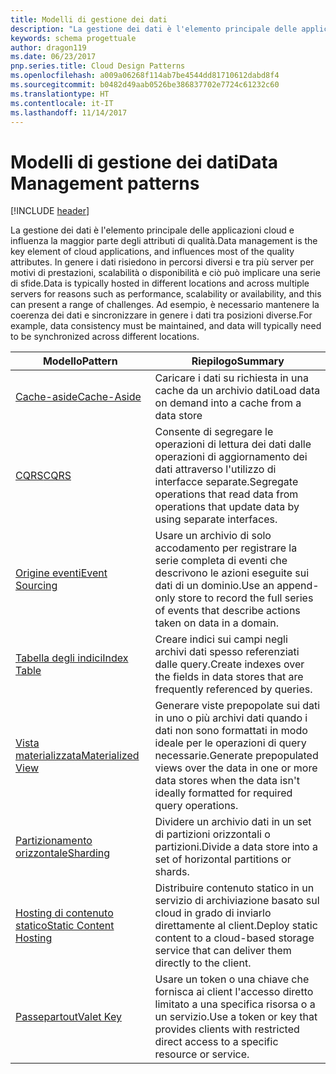 ```yaml
---
title: Modelli di gestione dei dati
description: "La gestione dei dati è l'elemento principale delle applicazioni cloud e influenza la maggior parte degli attributi di qualità. In genere i dati risiedono in percorsi diversi e tra più server per motivi di prestazioni, scalabilità o disponibilità e ciò può implicare una serie di sfide. Ad esempio, è necessario mantenere la coerenza dei dati e sincronizzare in genere i dati tra posizioni diverse."
keywords: schema progettuale
author: dragon119
ms.date: 06/23/2017
pnp.series.title: Cloud Design Patterns
ms.openlocfilehash: a009a06268f114ab7be4544dd81710612dabd8f4
ms.sourcegitcommit: b0482d49aab0526be386837702e7724c61232c60
ms.translationtype: HT
ms.contentlocale: it-IT
ms.lasthandoff: 11/14/2017
---
```

# <a name="data-management-patterns"></a><span data-ttu-id="a4ce4-106">Modelli di gestione dei dati</span><span class="sxs-lookup"><span data-stu-id="a4ce4-106">Data Management patterns</span></span>

[!INCLUDE [header](../../_includes/header.md)]

<span data-ttu-id="a4ce4-107">La gestione dei dati è l'elemento principale delle applicazioni cloud e influenza la maggior parte degli attributi di qualità.</span><span class="sxs-lookup"><span data-stu-id="a4ce4-107">Data management is the key element of cloud applications, and influences most of the quality attributes.</span></span> <span data-ttu-id="a4ce4-108">In genere i dati risiedono in percorsi diversi e tra più server per motivi di prestazioni, scalabilità o disponibilità e ciò può implicare una serie di sfide.</span><span class="sxs-lookup"><span data-stu-id="a4ce4-108">Data is typically hosted in different locations and across multiple servers for reasons such as performance, scalability or availability, and this can present a range of challenges.</span></span> <span data-ttu-id="a4ce4-109">Ad esempio, è necessario mantenere la coerenza dei dati e sincronizzare in genere i dati tra posizioni diverse.</span><span class="sxs-lookup"><span data-stu-id="a4ce4-109">For example, data consistency must be maintained, and data will typically need to be synchronized across different locations.</span></span>

| <span data-ttu-id="a4ce4-110">Modello</span><span class="sxs-lookup"><span data-stu-id="a4ce4-110">Pattern</span></span> | <span data-ttu-id="a4ce4-111">Riepilogo</span><span class="sxs-lookup"><span data-stu-id="a4ce4-111">Summary</span></span> |
| ------- | ------- |
| [<span data-ttu-id="a4ce4-112">Cache-aside</span><span class="sxs-lookup"><span data-stu-id="a4ce4-112">Cache-Aside</span></span>](../cache-aside.md) | <span data-ttu-id="a4ce4-113">Caricare i dati su richiesta in una cache da un archivio dati</span><span class="sxs-lookup"><span data-stu-id="a4ce4-113">Load data on demand into a cache from a data store</span></span> |
| [<span data-ttu-id="a4ce4-114">CQRS</span><span class="sxs-lookup"><span data-stu-id="a4ce4-114">CQRS</span></span>](../cqrs.md) | <span data-ttu-id="a4ce4-115">Consente di segregare le operazioni di lettura dei dati dalle operazioni di aggiornamento dei dati attraverso l'utilizzo di interfacce separate.</span><span class="sxs-lookup"><span data-stu-id="a4ce4-115">Segregate operations that read data from operations that update data by using separate interfaces.</span></span> |
| [<span data-ttu-id="a4ce4-116">Origine eventi</span><span class="sxs-lookup"><span data-stu-id="a4ce4-116">Event Sourcing</span></span>](../event-sourcing.md) | <span data-ttu-id="a4ce4-117">Usare un archivio di solo accodamento per registrare la serie completa di eventi che descrivono le azioni eseguite sui dati di un dominio.</span><span class="sxs-lookup"><span data-stu-id="a4ce4-117">Use an append-only store to record the full series of events that describe actions taken on data in a domain.</span></span> |
| [<span data-ttu-id="a4ce4-118">Tabella degli indici</span><span class="sxs-lookup"><span data-stu-id="a4ce4-118">Index Table</span></span>](../index-table.md) | <span data-ttu-id="a4ce4-119">Creare indici sui campi negli archivi dati spesso referenziati dalle query.</span><span class="sxs-lookup"><span data-stu-id="a4ce4-119">Create indexes over the fields in data stores that are frequently referenced by queries.</span></span> |
| [<span data-ttu-id="a4ce4-120">Vista materializzata</span><span class="sxs-lookup"><span data-stu-id="a4ce4-120">Materialized View</span></span>](../materialized-view.md) | <span data-ttu-id="a4ce4-121">Generare viste prepopolate sui dati in uno o più archivi dati quando i dati non sono formattati in modo ideale per le operazioni di query necessarie.</span><span class="sxs-lookup"><span data-stu-id="a4ce4-121">Generate prepopulated views over the data in one or more data stores when the data isn't ideally formatted for required query operations.</span></span> |
| [<span data-ttu-id="a4ce4-122">Partizionamento orizzontale</span><span class="sxs-lookup"><span data-stu-id="a4ce4-122">Sharding</span></span>](../sharding.md) | <span data-ttu-id="a4ce4-123">Dividere un archivio dati in un set di partizioni orizzontali o partizioni.</span><span class="sxs-lookup"><span data-stu-id="a4ce4-123">Divide a data store into a set of horizontal partitions or shards.</span></span> |
| [<span data-ttu-id="a4ce4-124">Hosting di contenuto statico</span><span class="sxs-lookup"><span data-stu-id="a4ce4-124">Static Content Hosting</span></span>](../static-content-hosting.md) | <span data-ttu-id="a4ce4-125">Distribuire contenuto statico in un servizio di archiviazione basato sul cloud in grado di inviarlo direttamente al client.</span><span class="sxs-lookup"><span data-stu-id="a4ce4-125">Deploy static content to a cloud-based storage service that can deliver them directly to the client.</span></span> |
| [<span data-ttu-id="a4ce4-126">Passepartout</span><span class="sxs-lookup"><span data-stu-id="a4ce4-126">Valet Key</span></span>](../valet-key.md) | <span data-ttu-id="a4ce4-127">Usare un token o una chiave che fornisca ai client l'accesso diretto limitato a una specifica risorsa o a un servizio.</span><span class="sxs-lookup"><span data-stu-id="a4ce4-127">Use a token or key that provides clients with restricted direct access to a specific resource or service.</span></span> |